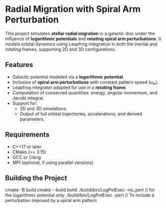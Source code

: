 # Radial Migration with Spiral Arm Perturbation

This project simulates **stellar radial migration** in a galactic disc under the influence of **logarithmic potentials** and **rotating spiral arm perturbations**. 
It models orbital dynamics using Leapfrog integration in both the inertial and rotating frames, supporting 2D and 3D configurations.

## Features

- Galactic potential modeled via a **logarithmic potential**.
- Inclusion of **spiral arm perturbations** with constant pattern speed (ωₚ).
- Leapfrog integrator adapted for use in a **rotating frame**.
- Computation of conserved quantities: energy, angular momentum, and Jacobi integral.
- Support for:
  - 2D and 3D simulations.
  - Output of full orbital trajectories, accelerations, and derived parameters.

## Requirements

- C++17 or later
- CMake (>= 3.15)
- GCC or Clang
- MPI (optional, if using parallel versions)

## Building the Project
cmake -B build
cmake --build build
./build/bin/LogPotExec -no_pert // for the logarithmic potential only
./build/bin/LogPotExec -pert // To include a perturbation imposed by a spiral arm pattern

